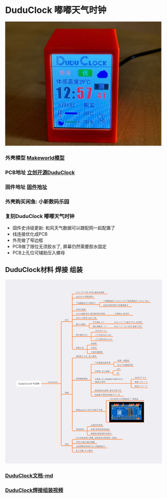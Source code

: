 
# DuduClock 嘟嘟天气时钟

![DuduClock](img/duduclock.jpg)

### 外壳模型 [Makeworld模型](https://makerworld.com.cn/zh/models/1295111)
### PCB地址 [立创开源DuduClock](https://oshwhub.com/lixiaoming1988/duduclock)
### 固件地址 [固件地址](./Firmware/)
### 外壳购买闲鱼: 小新数码乐园

### 复刻DuduClock 嘟嘟天气时钟

* 固件史诗级更新: 和风天气数据可以跟配网一起配置了
* 线连接优化成PCB
* 外壳做了窄边框
* PCB做了限位无须胶水了, 屏幕仍然需要胶水固定
* PCB上孔位可辅助压入螺母

## DuduClock材料 焊接 组装

![DuduClock文档-img](img/DuduClock-process.jpg)
### [DuduClock文档-md](document/duduclock.md)
### [DuduClock焊接组装视频](https://www.bilibili.com/video/BV18jTNzaEU4)




